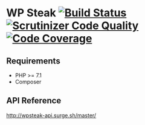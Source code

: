 # WP Steak [![Build Status](https://scrutinizer-ci.com/g/Apiki/wpsteak/badges/build.png?b=develop)](https://scrutinizer-ci.com/g/Apiki/wpsteak/build-status/develop) [![Scrutinizer Code Quality](https://scrutinizer-ci.com/g/Apiki/wpsteak/badges/quality-score.png?b=develop)](https://scrutinizer-ci.com/g/Apiki/wpsteak/?branch=develop) [![Code Coverage](https://scrutinizer-ci.com/g/Apiki/wpsteak/badges/coverage.png?b=develop)](https://scrutinizer-ci.com/g/Apiki/wpsteak/?branch=develop)
## Requirements
* PHP >= 7.1
* Composer
## API Reference
http://wpsteak-api.surge.sh/master/
